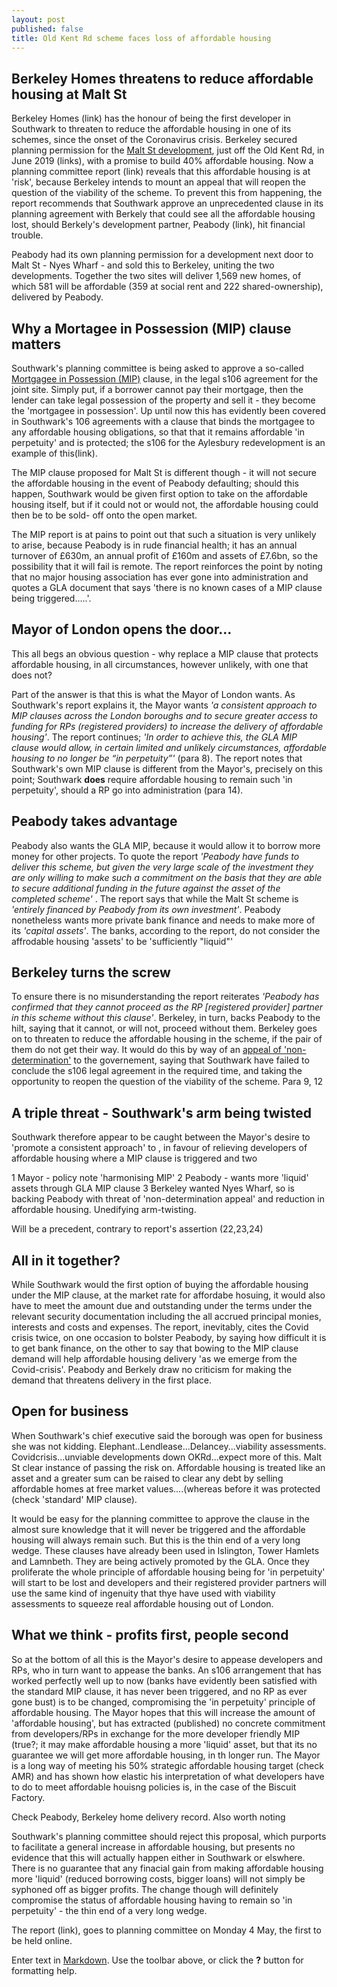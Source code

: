 ```yaml
---
layout: post
published: false
title: Old Kent Rd scheme faces loss of affordable housing
---
```

## Berkeley Homes threatens to reduce affordable housing at Malt St

Berkeley Homes (link) has the honour of being the first developer in Southwark  to threaten to reduce the affordable housing in one of its schemes, since the onset of the Coronavirus crisis.  Berkeley secured planning permission for the [Malt St development](https://planning.southwark.gov.uk/online-applications-old/simpleSearchResults.do?action=firstPage), just off the Old Kent Rd, in June 2019 (links), with a promise to build 40% affordable housing.  Now a planning committee report (link) reveals that this affordable housing is at 'risk', because Berkeley intends to mount an appeal that will reopen the question of the viability of the scheme.  To prevent this from happening, the report recommends that Southwark approve an unprecedented clause in its planning agreement with Berkely that could see all the affordable housing lost, should Berkely's development partner, Peabody (link), hit financial trouble.

Peabody had its own planning permission for a development next door to Malt St - Nyes Wharf - and sold this to Berkeley, uniting the two developments.  Together the two sites will deliver 1,569 new homes, of which 581 will be affordable (359 at social rent and 222 shared-ownership), delivered by Peabody.

## Why a Mortagee in Possession (MIP) clause matters

Southwark's planning committee is being asked to approve a so-called [Mortgagee in Possession (MIP)](https://www.oxfordreference.com/view/10.1093/oi/authority.20110803100211114) clause, in the legal s106 agreement for the joint site.  Simply put, if a borrower cannot pay their mortgage, then the lender can take legal possession of the property and sell it - they become the 'mortgagee in possession'.  Up until now this has evidently been covered in Southwark's 106 agreements with a clause that binds the mortgagee to any affordable housing obligations, so that that it remains affordable 'in perpetuity' and is protected; the s106 for the Aylesbury redevelopment is an example of this(link).

The MIP clause proposed for Malt St is different though - it will not secure the affordable housing in the event of Peabody defaulting; should this happen, Southwark would be given first option to take on the affordable housing itself, but if it could not or would not, the affordable housing could then be to be sold- off onto the open market.   

The MIP report is at pains to point out that such a situation is very unlikely to arise, because Peabody is in rude financial health; it has an annual turnover of £630m, an annual profit of £160m and assets of £7.6bn, so the possibility that it will fail is remote.  The report reinforces the point by noting that no major housing association has ever gone into administration and quotes a GLA document that says 'there is no known cases of a MIP clause being triggered.....'.

## Mayor of London opens the door...

This all begs an obvious question - why replace a MIP clause that protects affordable housing, in all circumstances, however unlikely, with one that does not?  

Part of the answer is that this is what the Mayor of London wants.  As Southwark's report explains it, the Mayor wants  _'a consistent approach to MIP clauses across the London boroughs and to secure greater access to funding for RPs (registered providers) to increase the delivery of affordable housing'_.  The report continues; _'In order to achieve this, the GLA MIP clause would allow, in certain limited and unlikely circumstances, affordable housing to no longer be “in perpetuity”'_ (para 8).  The report notes that Southwark's own MIP clause is different from the Mayor's, precisely on this point; Southwark **does** require affordable housing to remain such 'in perpetuity', should a RP go into administration (para 14). 

## Peabody takes advantage

Peabody also wants the GLA MIP, because it would allow it to borrow more money for other projects.  To quote the report _'Peabody have funds to deliver this scheme, but given the very large scale of the investment they are only willing to make such a commitment on the basis that they are able to secure additional funding in the future against the asset of the completed scheme'_ .  The report says that while the Malt St scheme is _'entirely financed by Peabody from its own investment'_.  Peabody nonetheless wants more private bank finance and needs to make more of its _'capital assets'_. The banks, according to the report, do not consider the affrodable housing 'assets' to be 'sufficiently "liquid"'

## Berkeley turns the screw

To ensure there is no misunderstanding the report reiterates _'Peabody has confirmed that they cannot proceed as the RP [registered provider] partner in this scheme without this clause'_. Berkeley, in turn, backs Peabody to the hilt, saying that it cannot, or will not, proceed without them. Berkeley goes on to threaten to reduce the affordable housing in the scheme, if the pair of them do not get their way.  It would do this by way of an [appeal of 'non-determination'](https://www.planningportal.co.uk/info/200232/planning_applications/58/the_decision-making_process/8) to the governement, saying that Southwark have failed to conclude the s106 legal agreement in the required time, and taking the opportunity to reopen the question of the viability of the scheme.    Para 9, 12

## A triple threat - Southwark's arm being twisted

Southwark therefore appear to be caught between the Mayor's desire to 'promote a consistent approach' to , in favour of relieving developers of affordable housing where a MIP clause is triggered and two  

1 Mayor - policy note 'harmonising MIP' 2 Peabody - wants more 'liquid' assets through GLA MIP clause 3 Berkeley wanted Nyes Wharf, so is backing Peabody with threat of 'non-determination appeal' and reduction   in affordable housing.
Unedifying arm-twisting.

Will be a precedent, contrary to report's assertion (22,23,24)

## All in it together?

While Southwark would the first option of buying the affordable housing under the MIP clause, at the market rate for affordabe hosuing, it would also have to meet the amount due and outstanding under the terms under the relevant security documentation including the all accrued principal monies, interests and costs and expenses. The report, inevitably, cites the Covid crisis twice, on one occasion to bolster Peabody, by saying how difficult it is to get bank finance, on the other to say that bowing to the MIP clause demand will help affordable housing delivery 'as we emerge from the Covid-crisis'.  Peabody and Berkely draw no criticism for making the demand that threatens delivery in the first place.

## Open for business

When Southwark's chief executive said the borough was open for business she was not kidding. Elephant..Lendlease...Delancey...viability assessments.  Covidcrisis...unviable developments down OKRd...expect more of this.  Malt St clear instance of passing the risk on.  Affordable housing is treated like an asset and a greater sum can be raised to clear any debt by selling affordable homes at free market values....(whereas before it was protected (check 'standard' MIP clause).

It would be easy for the planning committee to approve the clause in the almost sure knowledge that it will never be triggered and the affordable housing will always remain such.  But this is the thin end of a very long wedge.  These clauses have already been used in Islington, Tower Hamlets and Lamnbeth.  They are being actively promoted by the GLA.  Once they proliferate the whole principle of affordable housing being for 'in perpetuity' will start to be lost and developers and their registered provider partners will use the same kind of ingenuity that thye have used with viability assessments to squeeze real affordable housing out of London.


## What we think - profits first, people second

So at the bottom of all this is the Mayor's desire to appease developers and RPs, who in turn want to appease the banks.  An s106 arrangement that has worked perfectly well up to now (banks have evidently been satisfied with the standard MIP clause, it has never been triggered, and no RP as ever gone bust) is to be changed, compromising the 'in perpetuity' principle of affordable housing.  The Mayor hopes that this will increase the amount of 'affordable housing', but has extracted (published) no concrete commitment from developers/RPs in exchange for the more developer friendly MIP (true?; it may make affordable housing a more 'liquid' asset, but that its no guarantee we will get more affordable housing, in th longer run.  The Mayor is a long way of meeting his 50% strategic affordable housing target (check AMR) and has shown how elastic his interpretation of what developers have to do to meet affordable houisng policies is, in the case of the Biscuit Factory.

Check Peabody, Berkeley home delivery record.
Also worth noting 

Southwark's planning committee should reject this proposal, which purports to facilitate a general increase in affordable housing, but presents no evidence that this will actually happen either in Southwark or elswhere.  There is no guarantee that any finacial gain from making affordable housing more 'liquid' (reduced borrowing costs, bigger loans) will not simply be syphoned off as bigger profits.  The change though will definitely compromise the status of affordable housing having to remain so 'in perpetuity' - the thin end of a very long wedge.

The report (link), goes to planning committee on Monday 4 May, the first to be held online.

 


Enter text in [Markdown](http://daringfireball.net/projects/markdown/). Use the toolbar above, or click the **?** button for formatting help.
